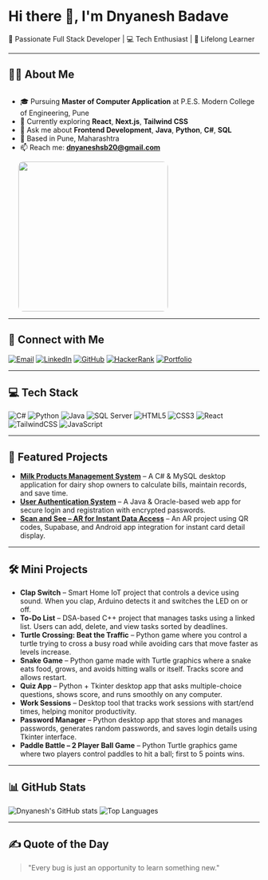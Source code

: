 <!-- Profile Title -->
# Hi there 👋, I'm Dnyanesh Badave  
🚀 Passionate Full Stack Developer | 💻 Tech Enthusiast | 🌱 Lifelong Learner  

---

## 🧑‍💻 About Me
<div style="display: flex; align-items: center; justify-content: space-between; flex-wrap: wrap;">

<div>

- 🎓 Pursuing **Master of Computer Application** at P.E.S. Modern College of Engineering, Pune  
- 🌱 Currently exploring **React**, **Next.js**, **Tailwind CSS**  
- 💬 Ask me about **Frontend Development**, **Java**, **Python**, **C#**, **SQL**  
- 📍 Based in Pune, Maharashtra  
- 📫 Reach me: **dnyaneshsb20@gmail.com**  

</div>

<img src="https://media.giphy.com/media/qgQUggAC3Pfv687qPC/giphy.gif" width="300" style="border-radius: 10px; margin-left: 20px;"/>

</div>

---



## 🔗 Connect with Me
[![Email](https://img.shields.io/badge/Email-D14836?style=for-the-badge&logo=gmail&logoColor=white)](mailto:dnyaneshsb20@gmail.com)
[![LinkedIn](https://img.shields.io/badge/LinkedIn-0A66C2?style=for-the-badge&logo=linkedin&logoColor=white)](https://www.linkedin.com/in/dnyanesh-badave-0b0649263)
[![GitHub](https://img.shields.io/badge/GitHub-171515?style=for-the-badge&logo=github&logoColor=white)](https://github.com/dnyaneshsb20)
[![HackerRank](https://img.shields.io/badge/HackerRank-00EA64?style=for-the-badge&logo=hackerrank&logoColor=white)](https://www.hackerrank.com/profile/dnyaneshsb20)
[![Portfolio](https://img.shields.io/badge/Portfolio-000000?style=for-the-badge&logo=About.me&logoColor=white)](https://dnyaneshsb20.vercel.app)

---

## 💻 Tech Stack
![C#](https://img.shields.io/badge/C%23-239120?style=for-the-badge&logo=c-sharp&logoColor=white)
![Python](https://img.shields.io/badge/Python-3670A0?style=for-the-badge&logo=python&logoColor=ffdd54)
![Java](https://img.shields.io/badge/Java-ED8B00?style=for-the-badge&logo=openjdk&logoColor=white)
![SQL Server](https://img.shields.io/badge/SQL%20Server-CC2927?style=for-the-badge&logo=microsoft-sql-server&logoColor=white)
![HTML5](https://img.shields.io/badge/HTML5-E34F26?style=for-the-badge&logo=html5&logoColor=white)
![CSS3](https://img.shields.io/badge/CSS3-1572B6?style=for-the-badge&logo=css3&logoColor=white)
![React](https://img.shields.io/badge/React-20232A?style=for-the-badge&logo=react&logoColor=61DAFB)
![TailwindCSS](https://img.shields.io/badge/TailwindCSS-38B2AC?style=for-the-badge&logo=tailwind-css&logoColor=white)
![JavaScript](https://img.shields.io/badge/JavaScript-F7E017?style=for-the-badge&logo=javascript&logoColor=black)

---

## 🚀 Featured Projects
- [**Milk Products Management System**](#) – A C# & MySQL desktop application for dairy shop owners to calculate bills, maintain records, and save time.
- [**User Authentication System**](#) – A Java & Oracle-based web app for secure login and registration with encrypted passwords.
- [**Scan and See – AR for Instant Data Access**](#) – An AR project using QR codes, Supabase, and Android app integration for instant card detail display.

---

## 🛠 Mini Projects

- **Clap Switch** – Smart Home IoT project that controls a device using sound. When you clap, Arduino detects it and switches the LED on or off.
- **To-Do List** – DSA-based C++ project that manages tasks using a linked list. Users can add, delete, and view tasks sorted by deadlines.
- **Turtle Crossing: Beat the Traffic** – Python game where you control a turtle trying to cross a busy road while avoiding cars that move faster as levels increase.
- **Snake Game** – Python game made with Turtle graphics where a snake eats food, grows, and avoids hitting walls or itself. Tracks score and allows restart.
- **Quiz App** – Python + Tkinter desktop app that asks multiple-choice questions, shows score, and runs smoothly on any computer.
- **Work Sessions** – Desktop tool that tracks work sessions with start/end times, helping monitor productivity.
- **Password Manager** – Python desktop app that stores and manages passwords, generates random passwords, and saves login details using Tkinter interface.
- **Paddle Battle – 2 Player Ball Game** – Python Turtle graphics game where two players control paddles to hit a ball; first to 5 points wins.

---

## 📊 GitHub Stats
![Dnyanesh's GitHub stats](https://github-readme-stats.vercel.app/api?username=dnyaneshsb20&show_icons=true&theme=radical)
![Top Languages](https://github-readme-stats.vercel.app/api/top-langs/?username=dnyaneshsb20&layout=compact&theme=radical)

---

## ✍️ Quote of the Day
> "Every bug is just an opportunity to learn something new."
